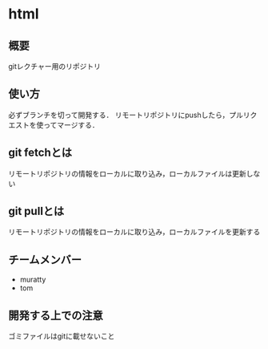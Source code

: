 # html

## 概要
gitレクチャー用のリポジトリ

## 使い方
必ずブランチを切って開発する．
リモートリポジトリにpushしたら，プルリクエストを使ってマージする．

## git fetchとは
リモートリポジトリの情報をローカルに取り込み，ローカルファイルは更新しない

## git pullとは
リモートリポジトリの情報をローカルに取り込み，ローカルファイルを更新する

## チームメンバー
* muratty
* tom

## 開発する上での注意
ゴミファイルはgitに載せないこと
